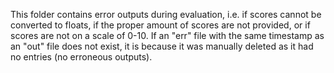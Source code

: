 This folder contains error outputs during evaluation, i.e. if scores cannot be converted to floats, if the proper amount of scores are not provided, or if scores are not on a scale of 0-10. If an "err" file with the same timestamp as an "out" file does not exist, it is because it was manually deleted as it had no entries (no erroneous outputs).